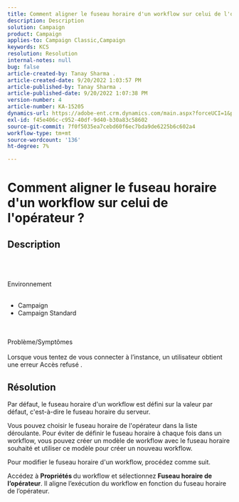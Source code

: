 ```yaml
---
title: Comment aligner le fuseau horaire d'un workflow sur celui de l'opérateur ?
description: Description
solution: Campaign
product: Campaign
applies-to: Campaign Classic,Campaign
keywords: KCS
resolution: Resolution
internal-notes: null
bug: false
article-created-by: Tanay Sharma .
article-created-date: 9/20/2022 1:03:57 PM
article-published-by: Tanay Sharma .
article-published-date: 9/20/2022 1:07:38 PM
version-number: 4
article-number: KA-15205
dynamics-url: https://adobe-ent.crm.dynamics.com/main.aspx?forceUCI=1&pagetype=entityrecord&etn=knowledgearticle&id=90b4efae-e438-ed11-9db1-002248086735
exl-id: f45e406c-c952-40df-9d40-b30a83c58602
source-git-commit: 7f0f5035ea7cebd60f6ec7bda9de6225b6c602a4
workflow-type: tm+mt
source-wordcount: '136'
ht-degree: 7%

---
```


# Comment aligner le fuseau horaire d&#39;un workflow sur celui de l&#39;opérateur ?

## Description

<br><br><br>Environnement<br><br>
- Campaign
- Campaign Standard



<br><br>Problème/Symptômes<br><br>
Lorsque vous tentez de vous connecter à l’instance, un utilisateur obtient une erreur Accès refusé .


## Résolution






Par défaut, le fuseau horaire d&#39;un workflow est défini sur la valeur par défaut, c&#39;est-à-dire le fuseau horaire du serveur.



Vous pouvez choisir le fuseau horaire de l&#39;opérateur dans la liste déroulante. Pour éviter de définir le fuseau horaire à chaque fois dans un workflow, vous pouvez créer un modèle de workflow avec le fuseau horaire souhaité et utiliser ce modèle pour créer un nouveau workflow.



Pour modifier le fuseau horaire d&#39;un workflow, procédez comme suit.



Accédez à <b>Propriétés </b>du workflow et sélectionnez <b>Fuseau horaire de l’opérateur</b>. Il aligne l’exécution du workflow en fonction du fuseau horaire de l’opérateur.
